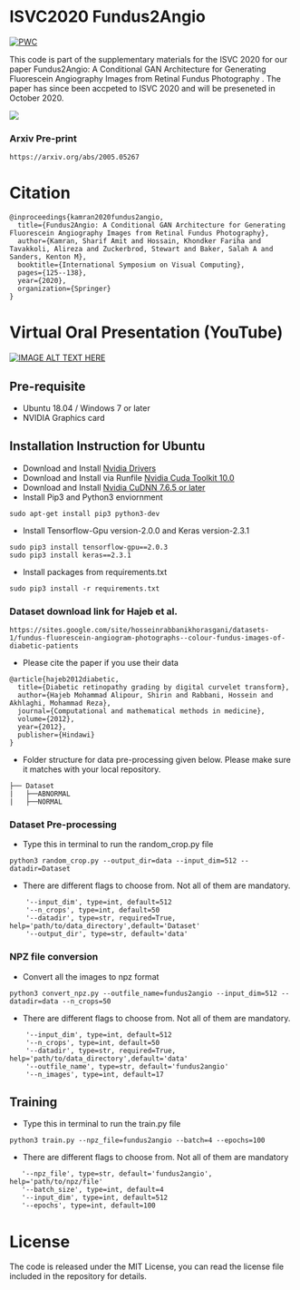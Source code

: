 # ISVC2020 Fundus2Angio

[![PWC](https://img.shields.io/endpoint.svg?url=https://paperswithcode.com/badge/fundus2angio-a-novel-conditional-gan/fundus-to-angiography-generation-on-fundus)](https://paperswithcode.com/sota/fundus-to-angiography-generation-on-fundus?p=fundus2angio-a-novel-conditional-gan)

This code is part of the supplementary materials for the ISVC 2020 for our paper Fundus2Angio: A Conditional GAN Architecture for Generating Fluorescein Angiography Images from Retinal Fundus Photography . The paper has since been accpeted to ISVC 2020 and will be preseneted in October 2020.

![](img1.png)

### Arxiv Pre-print
```
https://arxiv.org/abs/2005.05267
```
# Citation 
```
@inproceedings{kamran2020fundus2angio,
  title={Fundus2Angio: A Conditional GAN Architecture for Generating Fluorescein Angiography Images from Retinal Fundus Photography},
  author={Kamran, Sharif Amit and Hossain, Khondker Fariha and Tavakkoli, Alireza and Zuckerbrod, Stewart and Baker, Salah A and Sanders, Kenton M},
  booktitle={International Symposium on Visual Computing},
  pages={125--138},
  year={2020},
  organization={Springer}
}
```

# Virtual Oral Presentation (YouTube)

[![IMAGE ALT TEXT HERE](https://img.youtube.com/vi/BSa8dIZI0cc/0.jpg)](https://www.youtube.com/watch?v=BSa8dIZI0cc)

## Pre-requisite
- Ubuntu 18.04 / Windows 7 or later
- NVIDIA Graphics card

## Installation Instruction for Ubuntu
- Download and Install [Nvidia Drivers](https://www.nvidia.com/Download/driverResults.aspx/142567/en-us)
- Download and Install via Runfile [Nvidia Cuda Toolkit 10.0](https://developer.nvidia.com/cuda-10.0-download-archive?target_os=Linux&target_arch=x86_64&target_distro=Ubuntu&target_version=1804&target_type=runfilelocal)
- Download and Install [Nvidia CuDNN 7.6.5 or later](https://developer.nvidia.com/rdp/cudnn-archive)
- Install Pip3 and Python3 enviornment
```
sudo apt-get install pip3 python3-dev
```
- Install Tensorflow-Gpu version-2.0.0 and Keras version-2.3.1
```
sudo pip3 install tensorflow-gpu==2.0.3
sudo pip3 install keras==2.3.1
```
- Install packages from requirements.txt
```
sudo pip3 install -r requirements.txt
```


### Dataset download link for Hajeb et al.
```
https://sites.google.com/site/hosseinrabbanikhorasgani/datasets-1/fundus-fluorescein-angiogram-photographs--colour-fundus-images-of-diabetic-patients
```
- Please cite the paper if you use their data
```
@article{hajeb2012diabetic,
  title={Diabetic retinopathy grading by digital curvelet transform},
  author={Hajeb Mohammad Alipour, Shirin and Rabbani, Hossein and Akhlaghi, Mohammad Reza},
  journal={Computational and mathematical methods in medicine},
  volume={2012},
  year={2012},
  publisher={Hindawi}
}
```
- Folder structure for data pre-processing given below. Please make sure it matches with your local repository.
```
├── Dataset
|   ├──ABNORMAL
|   ├──NORMAL
```
### Dataset Pre-processing

- Type this in terminal to run the random_crop.py file
```
python3 random_crop.py --output_dir=data --input_dim=512 --datadir=Dataset
```
- There are different flags to choose from. Not all of them are mandatory.
```
    '--input_dim', type=int, default=512
    '--n_crops', type=int, default=50
    '--datadir', type=str, required=True, help='path/to/data_directory',default='Dataset'
    '--output_dir', type=str, default='data'   
```

### NPZ file conversion
- Convert all the images to npz format
```
python3 convert_npz.py --outfile_name=fundus2angio --input_dim=512 --datadir=data --n_crops=50
```
- There are different flags to choose from. Not all of them are mandatory.
```
    '--input_dim', type=int, default=512
    '--n_crops', type=int, default=50
    '--datadir', type=str, required=True, help='path/to/data_directory',default='data'
    '--outfile_name', type=str, default='fundus2angio'
    '--n_images', type=int, default=17
```

## Training

- Type this in terminal to run the train.py file
```
python3 train.py --npz_file=fundus2angio --batch=4 --epochs=100
```
- There are different flags to choose from. Not all of them are mandatory

```
   '--npz_file', type=str, default='fundus2angio', help='path/to/npz/file'
   '--batch_size', type=int, default=4
   '--input_dim', type=int, default=512
   '--epochs', type=int, default=100
```

# License
The code is released under the MIT License, you can read the license file included in the repository for details.
